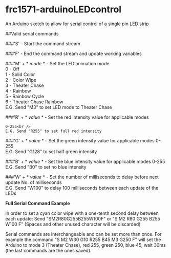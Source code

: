 # frc1571-arduinoLEDcontrol
An Arduino sketch to allow for serial control of a single pin LED strip

##Valid serial commands

###'S' - Start the command stream

###'F' - End the command stream and update working variables

###'M' + * *mode* * - Set the LED animation mode<br />
  0 - Off<br />
  1 - Solid Color<br />
  2 - Color Wipe<br />
  3 - Theater Chase<br />
  4 - Rainbow<br />
  5 - Rainbow Cycle<br />
  6 - Theater Chase Rainbow<br />
  E.G. Send "M3" to set LED mode to Theater Chase
  
###'R' + * *value* * - Set the red intensity value for applicable modes

	0-255<br />
	E.G. Send "R255" to set full red intensity
  
###'G' + * *value* * - Set the green intensity value for applicable modes
  0-255<br />
  E.G. Send "G128" to set half green intensity
  
###'B' + * *value* * - Set the blue intensity value for applicable modes
  0-255<br />
  E.G. Send "B0" to set no blue intensity
  
###'W' + * *value* * - Set the number of milliseconds to delay before next update
  No. of milliseconds<br />
  E.G. Send "W100" to delay 100 milliseconds between each update of the LEDs
  
**Full Serial Command Example**

  In order to set a cyan color wipe with a one-tenth second delay between each update:
  Send "SM2R80G255B255W100F" or "S M2 R80 G255 B255 W100 F" (Spaces and other unused character will be discarded)
  
  Serial commands are interchangeable and can be set more than once. For example the command "S M2 W30 G10 R255 B45 M3 G250 F" will set   the Arduino to mode 3 (Theater Chase), red 255, green 250, blue 45, wait 30ms (the last commands are the ones saved).

